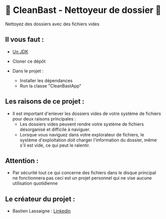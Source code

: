 # 📁 CleanBast - Nettoyeur de dossier 📁

Nettoyez des dossiers avec des fichiers vides

## Il vous faut :

* [Un JDK](https://www.oracle.com/fr/java/technologies/downloads/)

* Cloner ce dépôt

* Dans le projet :

    * Installer les dépendances
    * Run la classe "CleanBastApp"

## Les raisons de ce projet :

* Il est important d'enlever les dossiers vides de votre système de fichiers pour deux raisons principales :
  * Les dossiers vides peuvent rendre votre système de fichiers désorganisé et difficile à naviguer.
  * Lorsque vous naviguez dans votre explorateur de fichiers, 
    le système d'exploitation doit charger l'information du dossier, 
    même s'il est vide, ce qui peut le ralentir.

## Attention :

* Par sécurité tout ce qui concerne des fichiers
  dans le disque principal ne fonctionnera pas
  ceci est un projet personnel qui ne vise aucune
  utilisation quotidienne

## Le créateur du projet :

* Bastien Lassaigne : [Linkedin](https://www.linkedin.com/in/bastien-lassaigne-8aa665222/)